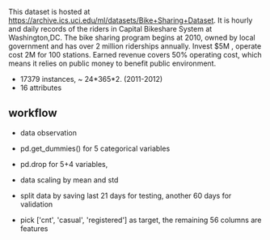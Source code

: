 This dataset is hosted at https://archive.ics.uci.edu/ml/datasets/Bike+Sharing+Dataset. It is hourly and daily records of the riders in Capital Bikeshare System at Washington,DC. The bike sharing program begins at 2010, owned by local government and has over 2 million riderships annually. Invest \$5M , operate cost 2M for 100 stations. Earned revenue covers 50% operating cost, which means it relies on public money to benefit public environment. 

- 17379 instances, ~ 24\*365\*2. (2011-2012)
- 16 attributes

## workflow

- data observation

- pd.get_dummies() for 5 categorical variables

- pd.drop for 5+4 variables, 

- data scaling by mean and std

- split data by saving last 21 days for testing, another 60 days for validation

- pick ['cnt', 'casual', 'registered'] as target, the remaining 56 columns are features
